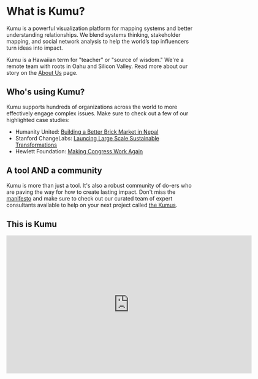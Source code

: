 # What is Kumu?

Kumu is a powerful visualization platform for mapping systems and better understanding relationships. We blend systems thinking, stakeholder mapping, and social network analysis to help the world’s top influencers turn ideas into impact.

Kumu is a Hawaiian term for "teacher" or "source of wisdom." We're a remote team with roots in Oahu and Silicon Valley. Read more about our story on the [About Us](https://kumu.io/about) page.

## Who's using Kumu?
Kumu supports hundreds of organizations across the world to more effectively engage complex issues. Make sure to check out a few of our highlighted case studies:

* Humanity United: [Building a Better Brick Market in Nepal](https://kumu.io/stories/humanity-united-building-a-better-brick-market-in-nepal)
* Stanford ChangeLabs: [Launcing Large Scale Sustainable Transformations](https://kumu.io/stories/stanford-changelabs-launching-large-scale-sustainable-transformations)
* Hewlett Foundation: [Making Congress Work Again](https://kumu.io/stories/hewlett-foundation-making-congress-work-again)

## A tool AND a community
Kumu is more than just a tool. It's also a robust community of do-ers who are paving the way for how to create lasting impact. Don't miss the [manifesto](https://kumu.io/manifesto) and make sure to check out our curated team of expert consultants available to help on your next project called [the Kumus](https://kumu.io/community).

## This is Kumu

<iframe src="https://player.vimeo.com/video/135341213" width="640" height="360" frameborder="0" webkitallowfullscreen mozallowfullscreen allowfullscreen></iframe>

